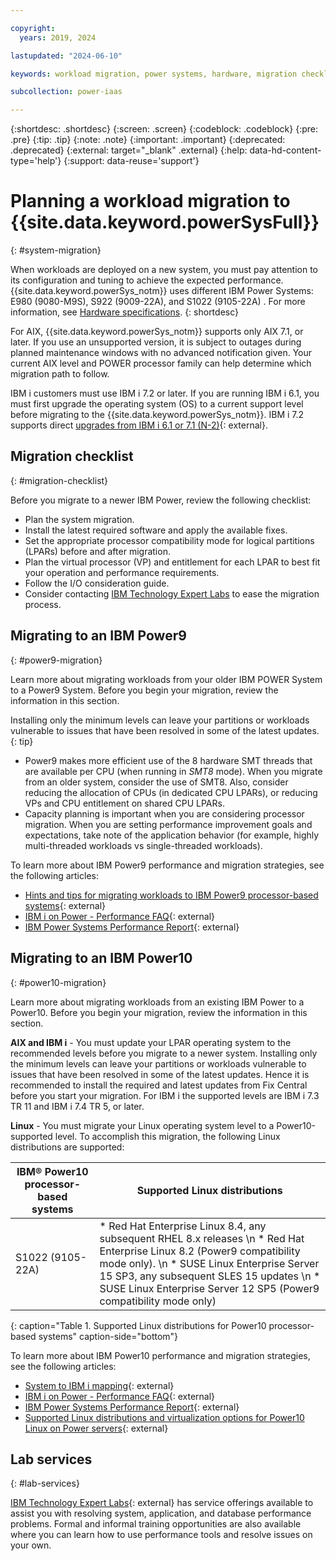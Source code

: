 ```yaml
---

copyright:
  years: 2019, 2024

lastupdated: "2024-06-10"

keywords: workload migration, power systems, hardware, migration checklist

subcollection: power-iaas

---
```


{:shortdesc: .shortdesc}
{:screen: .screen}
{:codeblock: .codeblock}
{:pre: .pre}
{:tip: .tip}
{:note: .note}
{:important: .important}
{:deprecated: .deprecated}
{:external: target="_blank" .external}
{:help: data-hd-content-type='help'}
{:support: data-reuse='support'}

# Planning a workload migration to {{site.data.keyword.powerSysFull}}
{: #system-migration}

When workloads are deployed on a new system, you must pay attention to its configuration and tuning to achieve the expected performance. {{site.data.keyword.powerSys_notm}} uses different IBM Power Systems: E980 (9080-M9S), S922 (9009-22A), and S1022 (9105-22A) . For more information, see [Hardware specifications](/docs/power-iaas?topic=power-iaas-about-virtual-server#hardware-specifications).
{: shortdesc}

For AIX, {{site.data.keyword.powerSys_notm}} supports only AIX 7.1, or later. If you use an unsupported version, it is subject to outages during planned maintenance windows with no advanced notification given. Your current AIX level and POWER processor family can help determine which migration path to follow.

IBM i customers must use IBM i 7.2 or later. If you are running IBM i 6.1, you must first upgrade the operating system (OS) to a current support level before migrating to the {{site.data.keyword.powerSys_notm}}. IBM i 7.2 supports direct [upgrades from IBM i 6.1 or 7.1 (N-2)](https://www.ibm.com/support/knowledgecenter/ssw_ibm_i_72/rzahc/fastpathrzahc.htm){: external}.

## Migration checklist
{: #migration-checklist}

Before you migrate to a newer IBM Power, review the following checklist:

- Plan the system migration.
- Install the latest required software and apply the available fixes.
- Set the appropriate processor compatibility mode for logical partitions (LPARs) before and after migration.
- Plan the virtual processor (VP) and entitlement for each LPAR to best fit your operation and performance requirements.
- Follow the I/O consideration guide.
- Consider contacting [IBM Technology Expert Labs](#lab-services) to ease the migration process.





## Migrating to an IBM Power9
{: #power9-migration}

Learn more about migrating workloads from your older IBM POWER System to a Power9 System. Before you begin your migration, review the information in this section.

Installing only the minimum levels can leave your partitions or workloads vulnerable to issues that have been resolved in some of the latest updates.
{: tip}

- Power9 makes more efficient use of the 8 hardware SMT threads that are available per CPU (when running in *SMT8* mode). When you migrate from an older system, consider the use of SMT8. Also, consider reducing the allocation of CPUs (in dedicated CPU LPARs), or reducing VPs and CPU entitlement on shared CPU LPARs.
- Capacity planning is important when you are considering processor migration. When you are setting performance improvement goals and expectations, take note of the application behavior (for example, highly multi-threaded workloads vs single-threaded workloads).

To learn more about IBM Power9 performance and migration strategies, see the following articles:

- [Hints and tips for migrating workloads to IBM Power9 processor-based systems](https://www.ibm.com/downloads/cas/39XWR7YM){: external}
- [IBM i on Power - Performance FAQ](https://www.ibm.com/downloads/cas/QWXA9XKN){: external}
- [IBM Power Systems Performance Report](https://www.ibm.com/downloads/cas/K90RQOW8){: external}

## Migrating to an IBM Power10
{: #power10-migration}

Learn more about migrating workloads from an existing IBM Power to a Power10. Before you begin your migration, review the information in this section.

**AIX and IBM i** - You must update your LPAR operating system to the recommended levels before you migrate to a newer system. Installing only the minimum levels can leave your partitions or workloads vulnerable to issues that have been resolved in some of the latest updates. Hence it is recommended to install the required and latest updates from Fix Central before you start your migration. For IBM i the supported levels are IBM i 7.3 TR 11 and IBM i 7.4 TR 5, or later.

**Linux** - You must migrate your Linux operating system level to a Power10-supported level. To accomplish this migration, the following Linux distributions are supported:

|  IBM® Power10 processor-based systems    |  Supported Linux distributions  |
|-------------------|--------------|
| S1022 (9105-22A)   |  * Red Hat Enterprise Linux 8.4, any subsequent RHEL 8.x releases \n * Red Hat Enterprise Linux 8.2 (Power9 compatibility mode only). \n * SUSE Linux Enterprise Server 15 SP3, any subsequent SLES 15 updates \n * SUSE Linux Enterprise Server 12 SP5 (Power9 compatibility mode only) |
{: caption="Table 1. Supported Linux distributions for Power10 processor-based systems" caption-side="bottom"}



To learn more about IBM Power10 performance and migration strategies, see the following articles:

- [System to IBM i mapping](https://www.ibm.com/support/pages/system-ibm-i-mapping){: external}
- [IBM i on Power - Performance FAQ](https://www.ibm.com/downloads/cas/QWXA9XKN){: external}
- [IBM Power Systems Performance Report](https://www.ibm.com/downloads/cas/K90RQOW8){: external}
- [Supported Linux distributions and virtualization options for Power10 Linux on Power servers](https://www.ibm.com/docs/en/linux-on-systems?topic=lpo-supported-linux-distributions-virtualization-options-power10-linux-power-servers){: external} 


## Lab services
{: #lab-services}

[IBM Technology Expert Labs](https://www.ibm.com/products/expertlabs){: external} has service offerings available to assist you with resolving system, application, and database performance problems. Formal and informal training opportunities are also available where you can learn how to use performance tools and resolve issues on your own.
